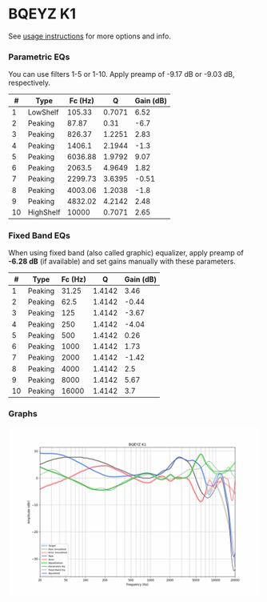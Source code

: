 # BQEYZ K1
See [usage instructions](https://github.com/jaakkopasanen/AutoEq#usage) for more options and info.

### Parametric EQs
You can use filters 1-5 or 1-10. Apply preamp of -9.17 dB or -9.03 dB, respectively.

|   # | Type      |   Fc (Hz) |      Q |   Gain (dB) |
|-----|-----------|-----------|--------|-------------|
|   1 | LowShelf  |    105.33 | 0.7071 |        6.52 |
|   2 | Peaking   |     87.87 | 0.31   |       -6.7  |
|   3 | Peaking   |    826.37 | 1.2251 |        2.83 |
|   4 | Peaking   |   1406.1  | 2.1944 |       -1.3  |
|   5 | Peaking   |   6036.88 | 1.9792 |        9.07 |
|   6 | Peaking   |   2063.5  | 4.9649 |        1.82 |
|   7 | Peaking   |   2299.73 | 3.6395 |       -0.51 |
|   8 | Peaking   |   4003.06 | 1.2038 |       -1.8  |
|   9 | Peaking   |   4832.02 | 4.2142 |        2.48 |
|  10 | HighShelf |  10000    | 0.7071 |        2.65 |

### Fixed Band EQs
When using fixed band (also called graphic) equalizer, apply preamp of **-6.28 dB** (if available) and set gains manually with these parameters.

|   # | Type    |   Fc (Hz) |      Q |   Gain (dB) |
|-----|---------|-----------|--------|-------------|
|   1 | Peaking |     31.25 | 1.4142 |        3.46 |
|   2 | Peaking |     62.5  | 1.4142 |       -0.44 |
|   3 | Peaking |    125    | 1.4142 |       -3.67 |
|   4 | Peaking |    250    | 1.4142 |       -4.04 |
|   5 | Peaking |    500    | 1.4142 |        0.26 |
|   6 | Peaking |   1000    | 1.4142 |        1.73 |
|   7 | Peaking |   2000    | 1.4142 |       -1.42 |
|   8 | Peaking |   4000    | 1.4142 |        2.5  |
|   9 | Peaking |   8000    | 1.4142 |        5.67 |
|  10 | Peaking |  16000    | 1.4142 |        3.7  |

### Graphs
![](./BQEYZ%20K1.png)
